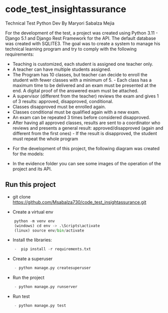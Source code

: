 # code_test_insightassurance
Technical Test Python Dev By Maryori Sabalza Mejia

For the development of the test, a project was created using Python 3.11 - Django 5.1 and Django Rest Framework for the API. The default database was created with SQLITE3. The goal was to create a system to manage his technical learning program and try to comply with the following requirements:

- Teaching is customized, each student is assigned one teacher only.
- A teacher can have multiple students assigned.
- The Program has 10 classes, but teacher can decide to enroll the student with fewer classes with a minimum of 5. - Each class has a maximum time to be delivered and an exam must be presented at the end. A digital proof of the answered exam must be attached.
- A supervisor (different from the teacher) reviews the exam and gives 1 of 3 results: approved, disapproved, conditional.
- Classes disapproved must be enrolled again.
- Classes conditional must be qualified again with a new exam.
- An exam can be repeated 3 times before considered disapproved.
- After having all approved classes, results are sent to a coordinator who reviews and presents a general result: approved/disapproved (again and different from the first ones) - If the result is disapproved, the student must repeat the whole program

* For the development of this project, the following diagram was created for the models:


* In the evidence folder you can see some images of the operation of the project and its API.

## Run this project

- git clone https://github.com/Msabalza730/code_test_insightassurance.git

- Create a virtual env 

```python
    python -m venv env
    (windows) cd env -> .\Scripts\activate
    (linux) source env/bin/activate
```

- Install the libraries:

```python
    -  pip install -r requirements.txt
```

- Create a superuser

```python
    - python manage.py createsuperuser 
```

- Run the project

```python
    - python manage.py runserver    
```

- Run test

```python
    - python manage.py test   
```
